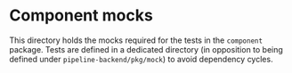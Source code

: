 # Component mocks

This directory holds the mocks required for the tests in the `component`
package. Tests are defined in a dedicated directory (in opposition to being
defined under `pipeline-backend/pkg/mock`) to avoid dependency cycles.
